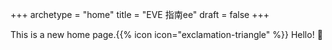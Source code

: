 +++
archetype = "home"
title = "EVE 指南ee"
draft = false
+++

This is a new home page.{{% icon icon="exclamation-triangle" %}}
Hello! :wave: